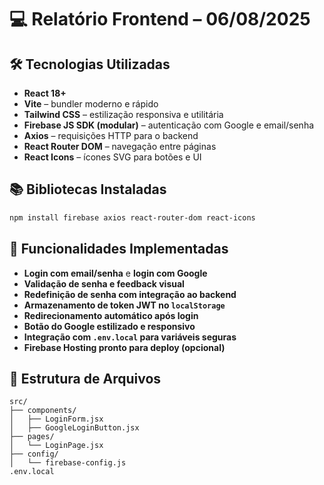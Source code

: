 # 💻 Relatório Frontend – 06/08/2025

## 🛠️ Tecnologias Utilizadas
- **React 18+**
- **Vite** – bundler moderno e rápido
- **Tailwind CSS** – estilização responsiva e utilitária
- **Firebase JS SDK (modular)** – autenticação com Google e email/senha
- **Axios** – requisições HTTP para o backend
- **React Router DOM** – navegação entre páginas
- **React Icons** – ícones SVG para botões e UI

## 📚 Bibliotecas Instaladas
```bash
npm install firebase axios react-router-dom react-icons
```

## 🔐 Funcionalidades Implementadas
- **Login com email/senha** e **login com Google**
- **Validação de senha e feedback visual**
- **Redefinição de senha com integração ao backend**
- **Armazenamento de token JWT no `localStorage`**
- **Redirecionamento automático após login**
- **Botão do Google estilizado e responsivo**
- **Integração com `.env.local` para variáveis seguras**
- **Firebase Hosting pronto para deploy (opcional)**

## 📁 Estrutura de Arquivos
```
src/
├── components/
│   ├── LoginForm.jsx
│   ├── GoogleLoginButton.jsx
├── pages/
│   └── LoginPage.jsx
├── config/
│   └── firebase-config.js
.env.local
```
